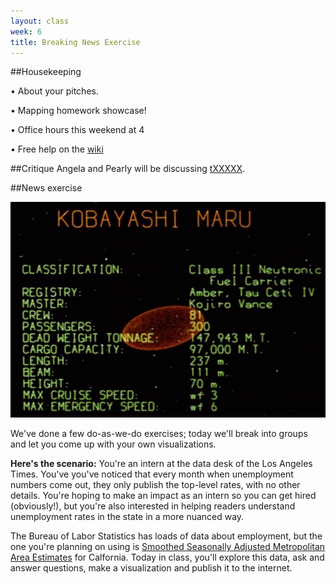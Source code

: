 ```yaml
---
layout: class
week: 6
title: Breaking News Exercise
---
```


##Housekeeping


• About your pitches.

• Mapping homework showcase!

• Office hours this weekend at 4

• Free help on the [wiki](https://github.com/shancarter/ucb-dataviz-fall-2013/wiki/Things-We-Don't-Get)

##Critique
Angela and Pearly will be discussing [tXXXXX](http://www.google.com).




##News exercise

<img src="kobayashi-maru.jpg">

We've done a few do-as-we-do exercises; today we'll break into groups and let you come up with your own visualizations.

**Here's the scenario:** You're an intern at the data desk of the Los Angeles Times. You've you've noticed that every month when unemployment numbers come out, they only publish the top-level rates, with no other details. You're hoping to make an impact as an intern so you can get hired (obviously!), but you're also interested in helping readers understand unemployment rates in the state in a more nuanced way.

The Bureau of Labor Statistics has loads of data about employment, but the one you're planning on using is [Smoothed Seasonally Adjusted Metropolitan Area Estimates](http://www.bls.gov/lau/metrossa.htm) for Calfornia. Today in class, you'll explore this data, ask and answer questions, make a visualization and publish it to the internet.

